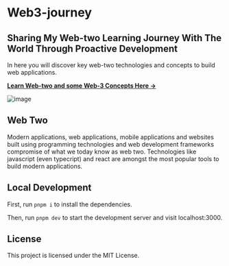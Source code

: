 # Web3-journey

## Sharing My Web-two Learning Journey With The World Through Proactive Development

In here you will discover key web-two technologies and concepts to build web applications.

[**Learn Web-two and some Web-3 Concepts Here →**](https://web3-journey.vercel.app/)

![image](https://github.com/user-attachments/assets/4355cd21-114b-4b9e-a392-6117c3667737)


## Web Two

Modern applications, web applications, mobile applications and websites built using programming technologies and web development frameworks
compromise of what we today know as web two. Technologies like javascript (even typecript) and react are amongst the most popular tools
to build modern applications.

## Local Development

First, run `pnpm i` to install the dependencies.

Then, run `pnpm dev` to start the development server and visit localhost:3000.

## License

This project is licensed under the MIT License.
